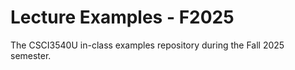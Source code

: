 # Lecture Examples - F2025

The CSCI3540U in-class examples repository during the Fall 2025 semester.
